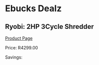 
# Ebucks Dealz
## Ryobi: 2HP 3Cycle Shredder
[Product Page](https://www.ebucks.com/web/shop/productSelected.do?prodId=316342454&catId=370101825)

Price: R4299.00

Savings: 


	